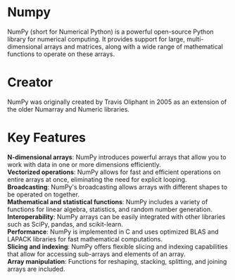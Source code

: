 # Numpy
NumPy (short for Numerical Python) is a powerful open-source Python library for numerical computing. It provides support for large, multi-dimensional arrays and matrices, along with a wide range of mathematical functions to operate on these arrays.

# Creator

NumPy was originally created by Travis Oliphant in 2005 as an extension of the older Numarray and Numeric libraries.

# Key Features

**N-dimensional arrays**: NumPy introduces powerful arrays that allow you to work with data in one or more dimensions efficiently.<br>
**Vectorized operations**: NumPy allows for fast and efficient operations on entire arrays at once, eliminating the need for explicit looping.<br>
**Broadcasting**: NumPy's broadcasting allows arrays with different shapes to be operated on together.<br>
**Mathematical and statistical functions**: NumPy includes a variety of functions for linear algebra, statistics, and random number generation.<br>
**Interoperability**: NumPy arrays can be easily integrated with other libraries such as SciPy, pandas, and scikit-learn.<br>
**Performance**: NumPy is implemented in C and uses optimized BLAS and LAPACK libraries for fast mathematical computations.<br>
**Slicing and indexing**: NumPy offers flexible slicing and indexing capabilities that allow for accessing sub-arrays and elements of an array.<br>
**Array manipulation**: Functions for reshaping, stacking, splitting, and joining arrays are included.
